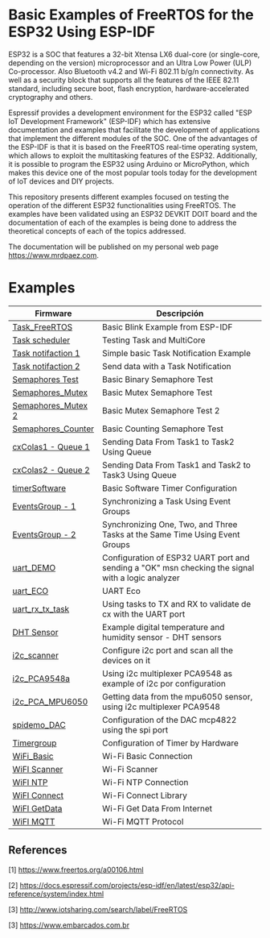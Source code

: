 # Basic Examples of FreeRTOS for the ESP32 Using ESP-IDF

ESP32 is a SOC that features a 32-bit Xtensa LX6 dual-core (or single-core, depending on the version) microprocessor and an Ultra Low Power (ULP) Co-processor. Also Bluetooth v4.2 and Wi-Fi 802.11 b/g/n connectivity. As well as a security block that supports all the features of the IEEE 82.11 standard, including secure boot, flash encryption, hardware-accelerated cryptography and others.

Espressif provides a development environment for the ESP32 called "ESP IoT Development Framework" (ESP-IDF) which has extensive documentation and examples that facilitate the development of applications that implement the different modules of the SOC. One of the advantages of the ESP-IDF is that it is based on the FreeRTOS real-time operating system, which allows to exploit the multitasking features of the ESP32. Additionally, it is possible to program the ESP32 using Arduino or MicroPython, which makes this device one of the most popular tools today for the development of IoT devices and DIY projects.

This repository presents different examples focused on testing the operation of the different ESP32 functionalities using FreeRTOS. The examples have been validated using an ESP32 DEVKIT DOIT board and the documentation of each of the examples is being done to address the theoretical concepts of each of the topics addressed. 

The documentation will be published on my personal web page https://www.mrdpaez.com.


# Examples

| Firmware       |Descripción			|
|----------------|-------------------------------|
|[Task_FreeRTOS](https://github.com/DiegoPaezA/FreeRTOS_Examples/tree/master/Task_FreeRTOS)         | Basic Blink Example from ESP-IDF|
|[Task scheduler](https://github.com/DiegoPaezA/FreeRTOS_Examples/tree/master/tareas_Planificador_1)| Testing Task and MultiCore|
|[Task notifaction 1](https://github.com/DiegoPaezA/FreeRTOS_Examples/tree/master/TaskNotification_1)   |Simple basic Task Notification Example| 
|[Task notifaction 2](https://github.com/DiegoPaezA/FreeRTOS_Examples/tree/master/Task%20Notification%202)| Send data with a Task Notification|
|[Semaphores Test](https://github.com/DiegoPaezA/FreeRTOS_Examples/tree/master/Semaforo_Test1)      | Basic Binary Semaphore Test   | 
|[Semaphores_Mutex](https://github.com/DiegoPaezA/FreeRTOS_Examples/tree/master/Semaforo_Mutex_1)   | Basic Mutex Semaphore Test   | 
|[Semaphores_Mutex 2](https://github.com/DiegoPaezA/FreeRTOS_Examples/tree/master/mutex_2)   | Basic Mutex Semaphore Test 2  | 
|[Semaphores_Counter](https://github.com/DiegoPaezA/FreeRTOS_Examples/tree/master/Semaforo_Contador1)| Basic Counting Semaphore Test   |
|[cxColas1 - Queue 1](https://github.com/DiegoPaezA/FreeRTOS_Examples/tree/master/cxColas_1)        | Sending Data From Task1 to Task2 Using Queue  | 
|[cxColas2 - Queue 2](https://github.com/DiegoPaezA/FreeRTOS_Examples/tree/master/cxColas_2)        | Sending Data From Task1 and Task2 to Task3 Using Queue  | 
|[timerSoftware](https://github.com/DiegoPaezA/FreeRTOS_Examples/tree/master/timerSoftware_1)       | Basic Software Timer Configuration  | 
|[EventsGroup - 1](https://github.com/DiegoPaezA/FreeRTOS_Examples/tree/master/gruposEventos_1)     | Synchronizing  a Task Using Event Groups  | 
|[EventsGroup - 2](https://github.com/DiegoPaezA/FreeRTOS_Examples/tree/master/gruposEventos_2)     | Synchronizing  One, Two, and Three Tasks at the Same Time Using Event Groups| 
|[uart_DEMO](https://github.com/DiegoPaezA/FreeRTOS_Examples/tree/master/uartdemo)                  |Configuration of ESP32 UART port and sending a "OK" msn checking the signal with a logic analyzer | 
|[uart_ECO](https://github.com/DiegoPaezA/FreeRTOS_Examples/tree/master/uart_eco_vscode)            |UART Eco| 
|[uart_rx_tx_task ](https://github.com/DiegoPaezA/FreeRTOS_Examples/tree/master/uart_rxtx_task)     |Using tasks to TX and RX to validate de cx with the UART port| 
|[DHT Sensor](https://github.com/DiegoPaezA/FreeRTOS_Examples/tree/master/dhtdemo)                  |Example digital temperature and humidity sensor - DHT sensors| 
|[i2c_scanner](https://github.com/DiegoPaezA/FreeRTOS_Examples/tree/master/i2c_scanner)             |Configure i2c port and scan all the devices on it| 
|[i2c_PCA9548a](https://github.com/DiegoPaezA/FreeRTOS_Examples/tree/master/i2cPCA9548a)            |Using i2c multiplexer PCA9548 as example of i2c por configuration| 
|[i2c_PCA_MPU6050](https://github.com/DiegoPaezA/FreeRTOS_Examples/tree/master/i2c_PCA_MPU6050)     |Getting data from the mpu6050 sensor, using i2c multiplexer PCA9548|
|[spidemo_DAC](https://github.com/DiegoPaezA/FreeRTOS_Examples/tree/master/spidemo_dac)             |Configuration of the DAC mcp4822 using the spi port|
|[Timergroup](https://github.com/DiegoPaezA/FreeRTOS_Examples/tree/master/Timergroup)               |Configuration of Timer by Hardware| 
|[WiFi_Basic](https://github.com/DiegoPaezA/FreeRTOS_Examples/tree/master/wifi_basic_1)             |Wi-Fi Basic Connection| 
|[WiFI Scanner](https://github.com/DiegoPaezA/FreeRTOS_Examples/tree/master/wifi_escaner_2)         |Wi-Fi Scanner| 
|[WiFI NTP](https://github.com/DiegoPaezA/FreeRTOS_Examples/tree/master/wifi_ntp_3)                 |Wi-Fi NTP Connection| 
|[WiFI Connect](https://github.com/DiegoPaezA/FreeRTOS_Examples/tree/master/wifi_connect_4)         |Wi-Fi Connect Library| 
|[WiFI GetData](https://github.com/DiegoPaezA/FreeRTOS_Examples/tree/master/wifi_getdata_5)         |Wi-Fi Get Data From Internet| 
|[WiFI MQTT](https://github.com/DiegoPaezA/FreeRTOS_Examples/tree/master/wifi_mqtt_6)               |Wi-Fi MQTT Protocol| 


## References

[1] https://www.freertos.org/a00106.html

[2] https://docs.espressif.com/projects/esp-idf/en/latest/esp32/api-reference/system/index.html

[3] http://www.iotsharing.com/search/label/FreeRTOS

[3] https://www.embarcados.com.br
